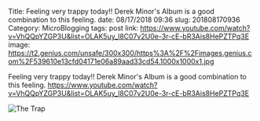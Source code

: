 Title: Feeling very trappy today!! Derek Minor's Album is a good combination to this feeling. 
date: 08/17/2018 09:36
slug: 201808170936
Category: MicroBlogging
tags: post
link: https://www.youtube.com/watch?v=VhQQpYZGP3U&list=OLAK5uy_l8C07v2U0e-3r-cE-bR3Ais8HePZTPq3E
image: https://t2.genius.com/unsafe/300x300/https%3A%2F%2Fimages.genius.com%2F539610e13cfd04171e06a89aad33cd54.1000x1000x1.jpg

Feeling very trappy today!! Derek Minor's Album is a good combination to this feeling. <https://www.youtube.com/watch?v=VhQQpYZGP3U&list=OLAK5uy_l8C07v2U0e-3r-cE-bR3Ais8HePZTPq3E>

![The Trap](https://t2.genius.com/unsafe/300x300/https%3A%2F%2Fimages.genius.com%2F539610e13cfd04171e06a89aad33cd54.1000x1000x1.jpg)
